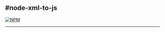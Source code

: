 #node-xml-to-js
------------------------

[![NPM](https://img.shields.io/badge/npm-v1.0.1-blue)](https://www.npmjs.com/package/node-xml-to-js)

-----------------
